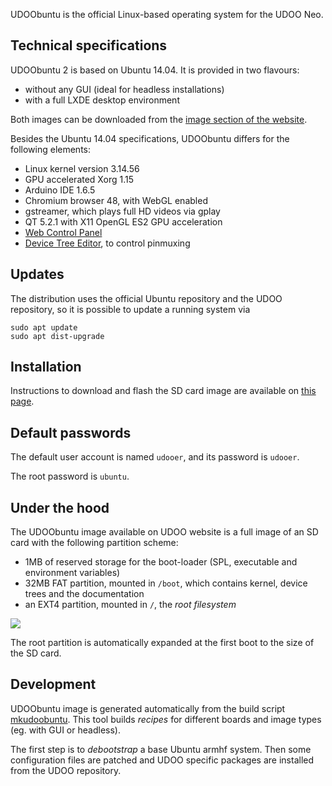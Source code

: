 UDOObuntu is the official Linux-based operating system for the UDOO Neo.

## Technical specifications

UDOObuntu 2 is based on Ubuntu 14.04. It is provided in two flavours:

 * without any GUI (ideal for headless installations)
 * with a full LXDE desktop environment

Both images can be downloaded from the [image section of the website](https://www.udoo.org/resources-neo/).

Besides the Ubuntu 14.04 specifications, UDOObuntu differs for the following elements:

 * Linux kernel version 3.14.56
 * GPU accelerated Xorg 1.15
 * Arduino IDE 1.6.5
 * Chromium browser 48, with WebGL enabled
 * gstreamer, which plays full HD videos via gplay
 * QT 5.2.1 with X11 OpenGL ES2 GPU acceleration
 * [Web Control Panel](!Basic_Setup/Web_Control_Panel)
 * [Device Tree Editor](!Cookbook_Linux/Device_Tree_Editor), to control pinmuxing

## Updates

The distribution uses the official Ubuntu repository and the UDOO repository, so it is possible to update a running system via

    sudo apt update
    sudo apt dist-upgrade


## Installation

Instructions to download and flash the SD card image are available on [this page](!Getting_Started/Create_a_bootable_MicroSD_card_for_UDOO_Neo).


## Default passwords

The default user account is named `udooer`, and its password is `udooer`.

The root password is `ubuntu`.


## Under the hood

The UDOObuntu image available on UDOO website is a full image of an SD card with the following partition scheme:

 * 1MB of reserved storage for the boot-loader (SPL, executable and environment variables)
 * 32MB FAT partition, mounted in `/boot`, which contains kernel, device trees and the documentation
 * an EXT4 partition, mounted in `/`, the *root filesystem*

<img src="../img/partitions.png">

The root partition is automatically expanded at the first boot to the size of the SD card.


## Development

UDOObuntu image is generated automatically from the build script [mkudoobuntu](https://github.com/UDOOboard/mkudoobuntu). This tool builds *recipes* for different boards and image types (eg. with GUI or headless).

The first step is to *debootstrap* a base Ubuntu armhf system. Then some configuration files are patched and UDOO specific packages are installed from the UDOO repository.

